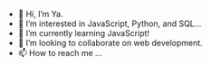 - 👋 Hi, I’m Ya.
- 👀 I’m interested in JavaScript, Python, and SQL...
- 🌱 I’m currently learning JavaScript!
- 💞️ I’m looking to collaborate on web development.
- 📫 How to reach me ...

<!---
ya-liu/ya-liu is a ✨ special ✨ repository because its `README.md` (this file) appears on your GitHub profile.
You can click the Preview link to take a look at your changes.
--->
